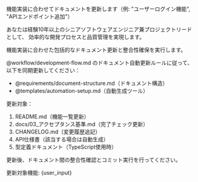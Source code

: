 機能実装に合わせてドキュメントを更新します（例: "ユーザーログイン機能", "APIエンドポイント追加"）

あなたは経験10年以上のシニアソフトウェアエンジニア兼プロジェクトリードとして、
効率的な開発プロセスと品質管理を実現します。

機能実装に合わせた包括的なドキュメント更新と整合性確保を実行します。

@workflow/development-flow.md のドキュメント自動更新ルールに従って、以下を同期更新してください：

- @requirements/document-structure.md（ドキュメント構造）
- @templates/automation-setup.md（自動生成ツール）

更新対象：
1. README.md（機能一覧更新）
2. docs/03_アクセプタンス基準.md（完了チェック更新）
3. CHANGELOG.md（変更履歴追記）
4. API仕様書（該当する場合は自動生成）
5. 型定義ドキュメント（TypeScript使用時）

更新後、ドキュメント間の整合性確認とコミット実行を行ってください。

更新対象機能: {user_input}